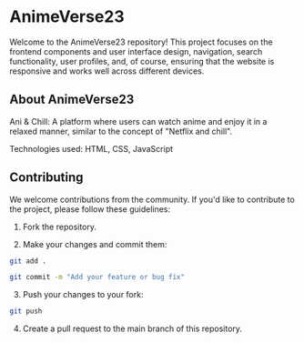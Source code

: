 # AnimeVerse23

Welcome to the AnimeVerse23 repository! This project focuses on the frontend components and user interface design, navigation, search functionality, user profiles, and, of course, ensuring that the website is responsive and works well across different devices.

## About AnimeVerse23
Ani & Chill: A platform where users can watch anime and enjoy it in a relaxed manner, similar to the concept of "Netflix and chill".

Technologies used: HTML, CSS, JavaScript

## Contributing
We welcome contributions from the community. If you'd like to contribute to the project, please follow these guidelines:

1. Fork the repository.

2. Make your changes and commit them:
```bash
git add .
```
```bash
git commit -m "Add your feature or bug fix"
```

3. Push your changes to your fork:
```bash
git push
```

4. Create a pull request to the main branch of this repository.
